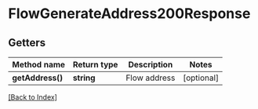 # FlowGenerateAddress200Response

## Getters

Method name | Return type | Description | Notes
------------ | ------------- | ------------- | -------------
**getAddress()** | **string** | Flow address | [optional]

[[Back to Index]](../index.md)
